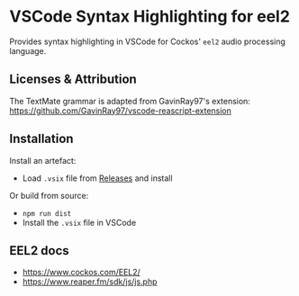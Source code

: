 # VSCode Syntax Highlighting for eel2

Provides syntax highlighting in VSCode for Cockos' `eel2` audio processing language.

## Licenses & Attribution

The TextMate grammar is adapted from GavinRay97's extension: https://github.com/GavinRay97/vscode-reascript-extension

## Installation

Install an artefact:

-   Load `.vsix` file from [Releases](https://github.com/steeelydan/eel2-vscode-support/releases) and install

Or build from source:

-   `npm run dist`
-   Install the `.vsix` file in VSCode

## EEL2 docs

-   https://www.cockos.com/EEL2/
-   https://www.reaper.fm/sdk/js/js.php
